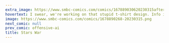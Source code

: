 ```yaml
---
extra_image: https://www.smbc-comics.com/comics/167889030620230315after.png
hovertext: I swear, we're working on that stupid t-shirt design. Info in a day or two.
image: https://www.smbc-comics.com/comics/1678890268-20230315.png
next_comic: null
prev_comic: offensive-ai
title: Stars War
---
```


